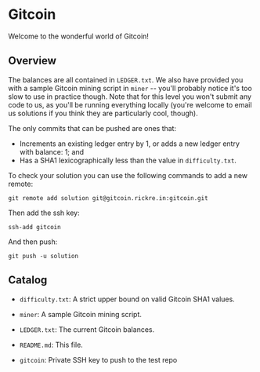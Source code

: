 # Gitcoin

Welcome to the wonderful world of Gitcoin!

## Overview

The balances are all contained in `LEDGER.txt`. We also have provided
you with a sample Gitcoin mining script in `miner` -- you'll probably
notice it's too slow to use in practice though. Note that for this
level you won't submit any code to us, as you'll be running everything
locally (you're welcome to email us solutions if you think they are
particularly cool, though).

The only commits that can be pushed are ones that:

- Increments an existing ledger entry by 1, or adds a new ledger entry
  with balance: 1; and
- Has a SHA1 lexicographically less than the value in `difficulty.txt`.

To check your solution you can use the following commands to add a new remote:

`git remote add solution git@gitcoin.rickre.in:gitcoin.git`

Then add the ssh key:

`ssh-add gitcoin`

And then push:

`git push -u solution`

## Catalog

- `difficulty.txt`: A strict upper bound on valid Gitcoin SHA1 values.

- `miner`: A sample Gitcoin mining script.

- `LEDGER.txt`: The current Gitcoin balances.

- `README.md`: This file.

- `gitcoin`: Private SSH key to push to the test repo
